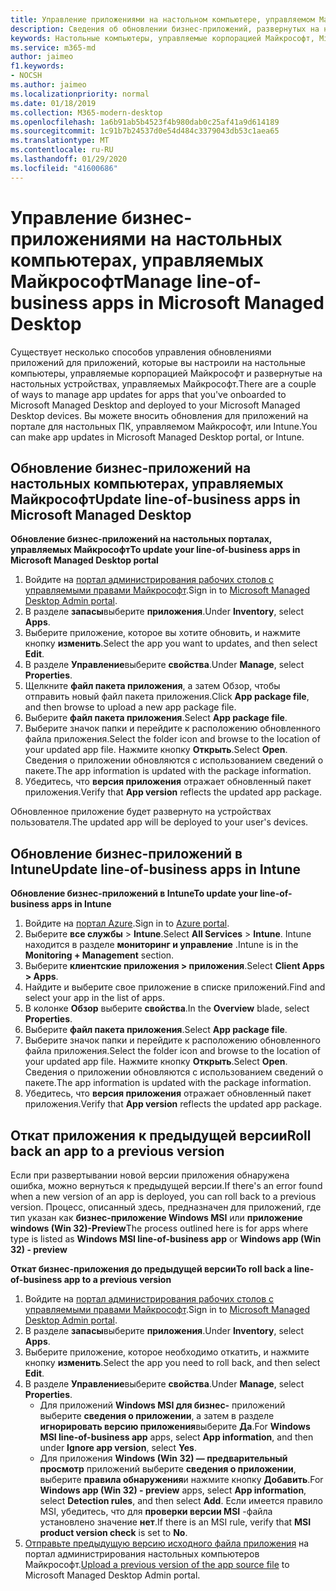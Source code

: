 ```yaml
---
title: Управление приложениями на настольном компьютере, управляемом Майкрософт
description: Сведения об обновлении бизнес-приложений, развернутых на настольных компьютерах, управляемых Майкрософт
keywords: Настольные компьютеры, управляемые корпорацией Майкрософт, Microsoft 365, служба, документация
ms.service: m365-md
author: jaimeo
f1.keywords:
- NOCSH
ms.author: jaimeo
ms.localizationpriority: normal
ms.date: 01/18/2019
ms.collection: M365-modern-desktop
ms.openlocfilehash: 1a6b91ab5b4523f4b980dab0c25af41a9d614189
ms.sourcegitcommit: 1c91b7b24537d0e54d484c3379043db53c1aea65
ms.translationtype: MT
ms.contentlocale: ru-RU
ms.lasthandoff: 01/29/2020
ms.locfileid: "41600686"
---
```

# <a name="manage-line-of-business-apps-in-microsoft-managed-desktop"></a><span data-ttu-id="2360d-104">Управление бизнес-приложениями на настольных компьютерах, управляемых Майкрософт</span><span class="sxs-lookup"><span data-stu-id="2360d-104">Manage line-of-business apps in Microsoft Managed Desktop</span></span>

<!--Application management -->

<span data-ttu-id="2360d-105">Существует несколько способов управления обновлениями приложений для приложений, которые вы настроили на настольные компьютеры, управляемые корпорацией Майкрософт и развернутые на настольных устройствах, управляемых Майкрософт.</span><span class="sxs-lookup"><span data-stu-id="2360d-105">There are a couple of ways to manage app updates for apps that you've onboarded to Microsoft Managed Desktop and deployed to your Microsoft Managed Desktop devices.</span></span> <span data-ttu-id="2360d-106">Вы можете вносить обновления для приложений на портале для настольных ПК, управляемом Майкрософт, или Intune.</span><span class="sxs-lookup"><span data-stu-id="2360d-106">You can make app updates in Microsoft Managed Desktop portal, or Intune.</span></span> 

<span id="update-app-mmd" />

## <a name="update-line-of-business-apps-in-microsoft-managed-desktop"></a><span data-ttu-id="2360d-107">Обновление бизнес-приложений на настольных компьютерах, управляемых Майкрософт</span><span class="sxs-lookup"><span data-stu-id="2360d-107">Update line-of-business apps in Microsoft Managed Desktop</span></span>

<span data-ttu-id="2360d-108">**Обновление бизнес-приложений на настольных порталах, управляемых Майкрософт**</span><span class="sxs-lookup"><span data-stu-id="2360d-108">**To update your line-of-business apps in Microsoft Managed Desktop portal**</span></span>
1. <span data-ttu-id="2360d-109">Войдите на [портал администрирования рабочих столов с управляемыми правами Майкрософт](https://aka.ms/mmdportal).</span><span class="sxs-lookup"><span data-stu-id="2360d-109">Sign in to [Microsoft Managed Desktop Admin portal](https://aka.ms/mmdportal).</span></span>
2. <span data-ttu-id="2360d-110">В разделе **запасы**выберите **приложения**.</span><span class="sxs-lookup"><span data-stu-id="2360d-110">Under **Inventory**, select **Apps**.</span></span>  
3. <span data-ttu-id="2360d-111">Выберите приложение, которое вы хотите обновить, и нажмите кнопку **изменить**.</span><span class="sxs-lookup"><span data-stu-id="2360d-111">Select the app you want to updates, and then select **Edit**.</span></span>
4. <span data-ttu-id="2360d-112">В разделе **Управление**выберите **свойства**.</span><span class="sxs-lookup"><span data-stu-id="2360d-112">Under **Manage**, select **Properties**.</span></span> 
5. <span data-ttu-id="2360d-113">Щелкните **файл пакета приложения**, а затем Обзор, чтобы отправить новый файл пакета приложения.</span><span class="sxs-lookup"><span data-stu-id="2360d-113">Click **App package file**, and then browse to upload a new app package file.</span></span>
6. <span data-ttu-id="2360d-114">Выберите **файл пакета приложения**.</span><span class="sxs-lookup"><span data-stu-id="2360d-114">Select **App package file**.</span></span>
7. <span data-ttu-id="2360d-115">Выберите значок папки и перейдите к расположению обновленного файла приложения.</span><span class="sxs-lookup"><span data-stu-id="2360d-115">Select the folder icon and browse to the location of your updated app file.</span></span> <span data-ttu-id="2360d-116">Нажмите кнопку **Открыть**.</span><span class="sxs-lookup"><span data-stu-id="2360d-116">Select **Open**.</span></span> <span data-ttu-id="2360d-117">Сведения о приложении обновляются с использованием сведений о пакете.</span><span class="sxs-lookup"><span data-stu-id="2360d-117">The app information is updated with the package information.</span></span>
8. <span data-ttu-id="2360d-118">Убедитесь, что **версия приложения** отражает обновленный пакет приложения.</span><span class="sxs-lookup"><span data-stu-id="2360d-118">Verify that **App version** reflects the updated app package.</span></span> 

<span data-ttu-id="2360d-119">Обновленное приложение будет развернуто на устройствах пользователя.</span><span class="sxs-lookup"><span data-stu-id="2360d-119">The updated app will be deployed to your user's devices.</span></span>

<span id="update-app-intune" />

## <a name="update-line-of-business-apps-in-intune"></a><span data-ttu-id="2360d-120">Обновление бизнес-приложений в Intune</span><span class="sxs-lookup"><span data-stu-id="2360d-120">Update line-of-business apps in Intune</span></span>

<span data-ttu-id="2360d-121">**Обновление бизнес-приложений в Intune**</span><span class="sxs-lookup"><span data-stu-id="2360d-121">**To update your line-of-business apps in Intune**</span></span>
1. <span data-ttu-id="2360d-122">Войдите на [портал Azure](https://portal.azure.com).</span><span class="sxs-lookup"><span data-stu-id="2360d-122">Sign in to [Azure portal](https://portal.azure.com).</span></span>
2. <span data-ttu-id="2360d-123">Выберите **все службы** > **Intune**.</span><span class="sxs-lookup"><span data-stu-id="2360d-123">Select **All Services** > **Intune**.</span></span> <span data-ttu-id="2360d-124">Intune находится в разделе **мониторинг и управление** .</span><span class="sxs-lookup"><span data-stu-id="2360d-124">Intune is in the **Monitoring + Management** section.</span></span>
3. <span data-ttu-id="2360d-125">Выберите **клиентские приложения > приложения**.</span><span class="sxs-lookup"><span data-stu-id="2360d-125">Select **Client Apps > Apps**.</span></span>
4. <span data-ttu-id="2360d-126">Найдите и выберите свое приложение в списке приложений.</span><span class="sxs-lookup"><span data-stu-id="2360d-126">Find and select your app in the list of apps.</span></span>
5. <span data-ttu-id="2360d-127">В колонке **Обзор** выберите **свойства**.</span><span class="sxs-lookup"><span data-stu-id="2360d-127">In the **Overview** blade, select **Properties**.</span></span>
6. <span data-ttu-id="2360d-128">Выберите **файл пакета приложения**.</span><span class="sxs-lookup"><span data-stu-id="2360d-128">Select **App package file**.</span></span>
7. <span data-ttu-id="2360d-129">Выберите значок папки и перейдите к расположению обновленного файла приложения.</span><span class="sxs-lookup"><span data-stu-id="2360d-129">Select the folder icon and browse to the location of your updated app file.</span></span> <span data-ttu-id="2360d-130">Нажмите кнопку **Открыть**.</span><span class="sxs-lookup"><span data-stu-id="2360d-130">Select **Open**.</span></span> <span data-ttu-id="2360d-131">Сведения о приложении обновляются с использованием сведений о пакете.</span><span class="sxs-lookup"><span data-stu-id="2360d-131">The app information is updated with the package information.</span></span>
8. <span data-ttu-id="2360d-132">Убедитесь, что **версия приложения** отражает обновленный пакет приложения.</span><span class="sxs-lookup"><span data-stu-id="2360d-132">Verify that **App version** reflects the updated app package.</span></span>

<span id="roll-back-app-mmd" />

## <a name="roll-back-an-app-to-a-previous-version"></a><span data-ttu-id="2360d-133">Откат приложения к предыдущей версии</span><span class="sxs-lookup"><span data-stu-id="2360d-133">Roll back an app to a previous version</span></span>

<span data-ttu-id="2360d-134">Если при развертывании новой версии приложения обнаружена ошибка, можно вернуться к предыдущей версии.</span><span class="sxs-lookup"><span data-stu-id="2360d-134">If there's an error found when a new version of an app is deployed, you can roll back to a previous version.</span></span> <span data-ttu-id="2360d-135">Процесс, описанный здесь, предназначен для приложений, где тип указан как **бизнес-приложение Windows MSI** или **приложение windows (Win 32)-Preview**</span><span class="sxs-lookup"><span data-stu-id="2360d-135">The process outlined here is for apps where type is listed as **Windows MSI line-of-business app** or **Windows app (Win 32) - preview**</span></span>

<span data-ttu-id="2360d-136">**Откат бизнес-приложения до предыдущей версии**</span><span class="sxs-lookup"><span data-stu-id="2360d-136">**To roll back a line-of-business app to a previous version**</span></span>

1. <span data-ttu-id="2360d-137">Войдите на [портал администрирования рабочих столов с управляемыми правами Майкрософт](https://aka.ms/mmdportal).</span><span class="sxs-lookup"><span data-stu-id="2360d-137">Sign in to [Microsoft Managed Desktop Admin portal](https://aka.ms/mmdportal).</span></span>
2. <span data-ttu-id="2360d-138">В разделе **запасы**выберите **приложения**.</span><span class="sxs-lookup"><span data-stu-id="2360d-138">Under **Inventory**, select **Apps**.</span></span>  
3. <span data-ttu-id="2360d-139">Выберите приложение, которое необходимо откатить, и нажмите кнопку **изменить**.</span><span class="sxs-lookup"><span data-stu-id="2360d-139">Select the app you need to roll back, and then select **Edit**.</span></span>
4. <span data-ttu-id="2360d-140">В разделе **Управление**выберите **свойства**.</span><span class="sxs-lookup"><span data-stu-id="2360d-140">Under **Manage**, select **Properties**.</span></span> 
    - <span data-ttu-id="2360d-141">Для приложений **Windows MSI для бизнес-** приложений выберите **сведения о приложении**, а затем в разделе **игнорировать версию приложения**выберите **Да**.</span><span class="sxs-lookup"><span data-stu-id="2360d-141">For **Windows MSI line-of-business app** apps, select **App information**, and then under **Ignore app version**, select **Yes**.</span></span>
    - <span data-ttu-id="2360d-142">Для приложения **Windows (Win 32) — предварительный просмотр** приложений выберите **сведения о приложении**, выберите **правила обнаружения**и нажмите кнопку **Добавить**.</span><span class="sxs-lookup"><span data-stu-id="2360d-142">For **Windows app (Win 32) - preview** apps, select **App information**, select **Detection rules**, and then select **Add**.</span></span> 
    <span data-ttu-id="2360d-143">Если имеется правило MSI, убедитесь, что для **проверки версии MSI** -файла установлено значение **нет**.</span><span class="sxs-lookup"><span data-stu-id="2360d-143">If there is an MSI rule, verify that **MSI product version check** is set to **No**.</span></span>
5. <span data-ttu-id="2360d-144">[Отправьте предыдущую версию исходного файла приложения](../get-started/deploy-apps.md) на портал администрирования настольных компьютеров Майкрософт.</span><span class="sxs-lookup"><span data-stu-id="2360d-144">[Upload a previous version of the app source file](../get-started/deploy-apps.md) to Microsoft Managed Desktop Admin portal.</span></span>  

